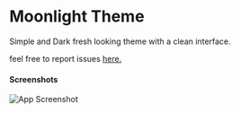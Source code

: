 # Moonlight Theme

Simple and Dark fresh looking theme with a clean interface.

feel free to report issues [here.](https://github.com/irfanshadikrishad/moonlight-theme)

#### Screenshots

![App Screenshot](https://i.ibb.co/KwJXJ3K/moonlight-preview.jpg)
